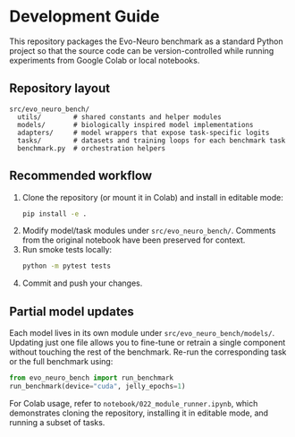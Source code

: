 # Development Guide

This repository packages the Evo-Neuro benchmark as a standard Python project so that the source code can be version-controlled while running experiments from Google Colab or local notebooks.

## Repository layout

```
src/evo_neuro_bench/
  utils/        # shared constants and helper modules
  models/       # biologically inspired model implementations
  adapters/     # model wrappers that expose task-specific logits
  tasks/        # datasets and training loops for each benchmark task
  benchmark.py  # orchestration helpers
```

## Recommended workflow

1. Clone the repository (or mount it in Colab) and install in editable mode:
   ```bash
   pip install -e .
   ```
2. Modify model/task modules under `src/evo_neuro_bench/`. Comments from the original notebook have been preserved for context.
3. Run smoke tests locally:
   ```bash
   python -m pytest tests
   ```
4. Commit and push your changes.

## Partial model updates

Each model lives in its own module under `src/evo_neuro_bench/models/`. Updating just one file allows you to fine-tune or retrain a single component without touching the rest of the benchmark. Re-run the corresponding task or the full benchmark using:

```python
from evo_neuro_bench import run_benchmark
run_benchmark(device="cuda", jelly_epochs=1)
```

For Colab usage, refer to `notebook/022_module_runner.ipynb`, which demonstrates cloning the repository, installing it in editable mode, and running a subset of tasks.
